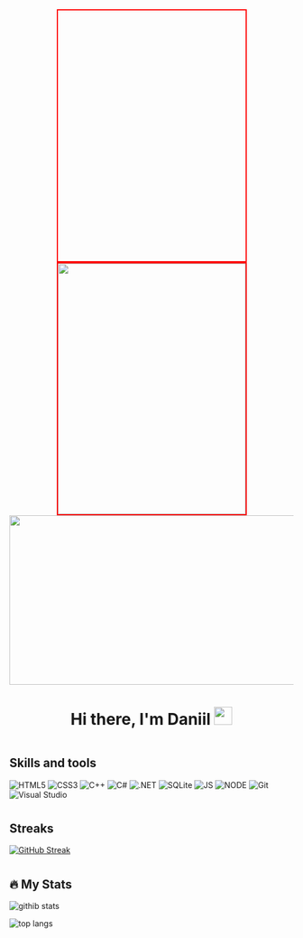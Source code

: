 <div id="header" align="center">
  <div style="width:333px; height:444px; background:URL([Effekti3.gif](https://media.giphy.com/media/smzfl3E7a4iHK/giphy.gif)); border:2px solid red; background-size:cover;"></div>
  <img src="[Effekti3.gif](https://media.giphy.com/media/smzfl3E7a4iHK/giphy.gif)" alt="" style="width:333px; height:444px; border:2px solid red;"/>
  <img src="https://media.giphy.com/media/smzfl3E7a4iHK/giphy.gif" width=600px height=300px "/>
</div>

<h1 align="center">Hi there, I'm Daniil</a>
<img src="https://github.com/blackcater/blackcater/raw/main/images/Hi.gif" height="32"/></h1>
<img src="https://komarev.com/ghpvc/?username=your-github-ermakovdaniil&style=flat-square&color=blue" alt=""/>

## Skills and tools

![HTML5](https://img.shields.io/badge/html5-%23E34F26.svg?style=for-the-badge&logo=html5&logoColor=black)
![CSS3](https://img.shields.io/badge/css3-%231572B6.svg?style=for-the-badge&logo=css3&logoColor=white)
![C++](https://img.shields.io/badge/C%2B%2B-00599C?style=for-the-badge&logo=c%2B%2B&logoColor=white)
![C#](https://img.shields.io/badge/c%23-%239b4e97.svg?style=for-the-badge&logo=csharp&logoColor=white)
![.NET](https://img.shields.io/badge/.NET-5C2D91?style=for-the-badge&logo=.net&logoColor=white)
![SQLite](https://img.shields.io/badge/SQLite-07405E?style=for-the-badge&logo=sqlite&logoColor=white)
![JS](https://img.shields.io/badge/JavaScript-%23f7e018.svg?style=for-the-badge&logo=javascript&logoColor=black)
![NODE](https://img.shields.io/badge/Node.js-43853D?style=for-the-badge&logo=node.js&logoColor=white)
![Git](https://img.shields.io/badge/git-%23F05033.svg?style=for-the-badge&logo=git&logoColor=black)
![Visual Studio](https://img.shields.io/badge/Visual%20Studio-9b4e97.svg?style=for-the-badge&logo=visual-studio&logoColor=white)
<h1></h1>

## Streaks

[![GitHub Streak](http://github-readme-streak-stats.herokuapp.com?user=ermakovdaniil&theme=dark&background=000000)](https://git.io/streak-stats)

<h1></h1>

## 🔥 My Stats

![githib stats](https://github-readme-stats-git-masterrstaa-rickstaa.vercel.app/api?username=ermakovdaniil&hide_border=true&count_private=true&include_all_commits=true&layout=compact&show_icons=true&theme=cobalt&icon_color=5194f0&bg_color=0d1117&locale=en)

![top langs](https://github-readme-stats-git-masterrstaa-rickstaa.vercel.app/api/top-langs/?username=ermakovdaniil&langs_count=7&hide=css,scss&layout=compact&hide_border=true&theme=dark&icon_color=5194f0&bg_color=0d1117)

